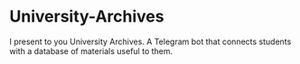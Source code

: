 # University-Archives
I present to you University Archives. A Telegram bot that connects students with a database of materials useful to them.

